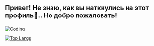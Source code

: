 <h2 align-"center" > Привет! Не знаю, как вы наткнулись на этот профиль🤔.. Но добро пожаловать! </h2>

<h3></h3>
<img align="center" widht="600" alt="Coding" src="https://steamuserimages-a.akamaihd.net/ugc/849344485818004573/4B61FF2A8AEABFD7DB60DE6533606338B021DC9B/?imw=5000&imh=5000&ima=fit&impolicy=Letterbox&imcolor=%23000000&letterbox=false">

[![Top Langs](https://github-readme-stats.vercel.app/api/top-langs/?Sinchi1&layout=compact)](https://github.com/anuraghazra/github-readme-stats)


<!--
**Sinchi1/Sinchi1** is a ✨ _special_ ✨ repository because its `README.md` (this file) appears on your GitHub profile.

Here are some ideas to get you started:

- 🔭 I’m currently working on ...
- 🌱 I’m currently learning ...
- 👯 I’m looking to collaborate on ...
- 🤔 I’m looking for help with ...
- 💬 Ask me about ...
- 📫 How to reach me: ...
- 😄 Pronouns: ...
- ⚡ Fun fact: ...
-->
